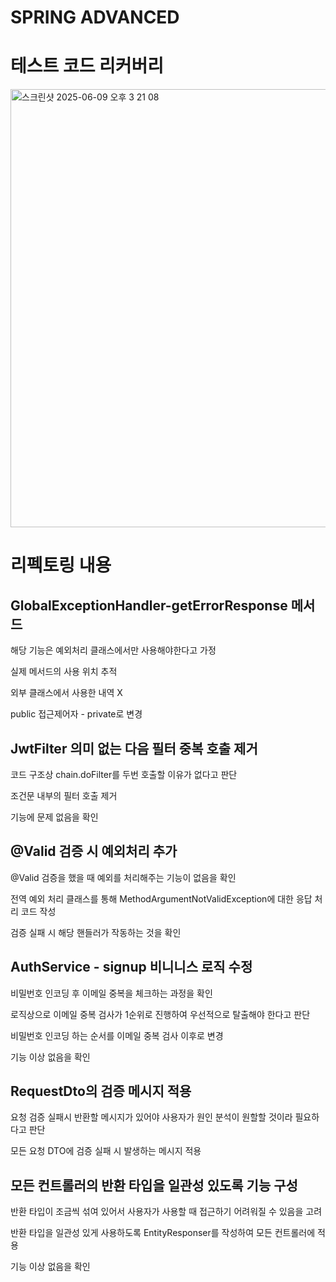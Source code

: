 # SPRING ADVANCED
# 테스트 코드 리커버리

<img width="701" alt="스크린샷 2025-06-09 오후 3 21 08" src="https://github.com/user-attachments/assets/0af0614a-7bd6-4360-888e-2562ea2e81c8" />

# 리펙토링 내용
## GlobalExceptionHandler-getErrorResponse 메서드

해당 기능은 예외처리 클래스에서만 사용해야한다고 가정

실제 메서드의 사용 위치 추적

외부 클래스에서 사용한 내역 X

public 접근제어자 - private로 변경

## JwtFilter 의미 없는 다음 필터 중복 호출 제거

코드 구조상 chain.doFilter를 두번 호출할 이유가 없다고 판단

조건문 내부의 필터 호출 제거

기능에 문제 없음을 확인

## @Valid 검증 시 예외처리 추가

@Valid 검증을 했을 때 예외를 처리해주는 기능이 없음을 확인

전역 예외 처리 클래스를 통해 MethodArgumentNotValidException에 대한 응답 처리 코드 작성

검증 실패 시 해당 핸들러가 작동하는 것을 확인

## AuthService - signup 비니니스 로직 수정

비밀번호 인코딩 후 이메일 중복을 체크하는 과정을 확인

로직상으로 이메일 중복 검사가 1순위로 진행하여 우선적으로 탈출해야 한다고 판단

비밀번호 인코딩 하는 순서를 이메일 중복 검사 이후로 변경

기능 이상 없음을 확인

## RequestDto의 검증 메시지 적용

요청 검증 실패시 반환할 메시지가 있어야 사용자가 원인 분석이 원할할 것이라 필요하다고 판단

모든 요청 DTO에 검증 실패 시 발생하는 메시지 적용

## 모든 컨트롤러의 반환 타입을 일관성 있도록 기능 구성

반환 타입이 조금씩 섞여 있어서 사용자가 사용할 때 접근하기 어려워질 수 있음을 고려

반환 타입을 일관성 있게 사용하도록 EntityResponser를 작성하여 모든 컨트롤러에 적용

기능 이상 없음을 확인


